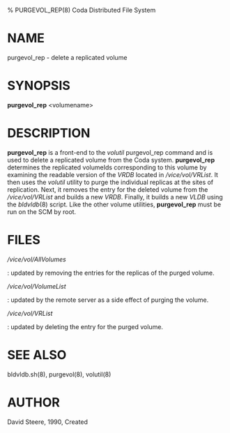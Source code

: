 % PURGEVOL\_REP(8) Coda Distributed File System

NAME
====

purgevol\_rep - delete a replicated volume

SYNOPSIS
========

**purgevol\_rep** \<volumename\>

DESCRIPTION
===========

**purgevol\_rep** is a front-end to the *volutil* purgevol\_rep command
and is used to delete a replicated volume from the Coda system.
**purgevol\_rep** determines the replicated volumeIds corresponding to
this volume by examining the readable version of the *VRDB* located in
*/vice/vol/VRList*. It then uses the *volutil* utility to purge the
individual replicas at the sites of replication. Next, it removes the
entry for the deleted volume from the */vice/vol/VRList* and builds a
new *VRDB*. Finally, it builds a new *VLDB* using the *bldvldb*(8)
script. Like the other volume utilities, **purgevol\_rep** must be run
on the SCM by root.

FILES
=====

*/vice/vol/AllVolumes*

:   updated by removing the entries for the replicas of the purged volume.

*/vice/vol/VolumeList*

:   updated by the remote server as a side effect of purging the volume.

*/vice/vol/VRList*

:   updated by deleting the entry for the purged volume.

SEE ALSO
========

bldvldb.sh(8), purgevol(8), volutil(8)

AUTHOR
======

David Steere, 1990, Created
